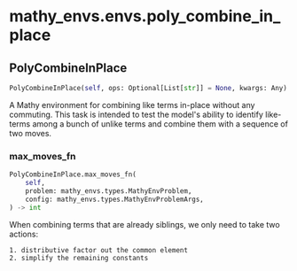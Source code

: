 # mathy_envs.envs.poly_combine_in_place

## PolyCombineInPlace
```python
PolyCombineInPlace(self, ops: Optional[List[str]] = None, kwargs: Any)
```
A Mathy environment for combining like terms in-place without
any commuting. This task is intended to test the model's ability
to identify like-terms among a bunch of unlike terms and combine
them with a sequence of two moves.

### max_moves_fn
```python
PolyCombineInPlace.max_moves_fn(
    self, 
    problem: mathy_envs.types.MathyEnvProblem, 
    config: mathy_envs.types.MathyEnvProblemArgs, 
) -> int
```
When combining terms that are already siblings, we only need
to take two actions:

    1. distributive factor out the common element
    2. simplify the remaining constants


